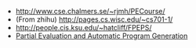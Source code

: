- http://www.cse.chalmers.se/~rjmh/PECourse/
- (From zhihu) http://pages.cs.wisc.edu/~cs701-1/
- http://people.cis.ksu.edu/~hatcliff/FPEPS/
- [Partial Evaluation and Automatic Program
  Generation](https://www.itu.dk/people/sestoft/pebook/)
